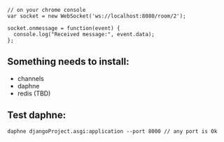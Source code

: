 
```
// on your chrome console
var socket = new WebSocket('ws://localhost:8080/room/2');

socket.onmessage = function(event) {
  console.log("Received message:", event.data);
};
```
## Something needs to install:
* channels
* daphne
* redis (TBD)

## Test daphne:
```angular2html
daphne djangoProject.asgi:application --port 8000 // any port is Ok
```

